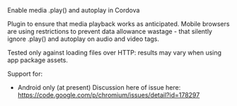 Enable media .play() and autoplay in Cordova

Plugin to ensure that media playback works as anticipated.
Mobile browsers are using restrictions to prevent data
allowance wastage - that silently ignore .play() and autoplay
on audio and video tags.

Tested only against loading files over HTTP: results may vary
when using app package assets.

Support for:

* Android only (at present)
  Discussion here of issue here:
   https://code.google.com/p/chromium/issues/detail?id=178297



 
